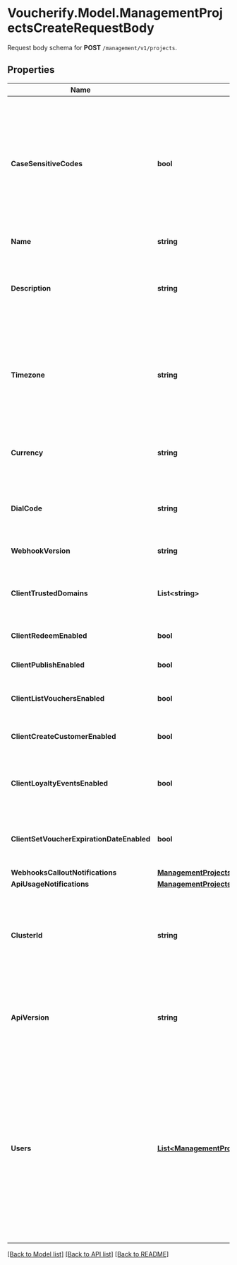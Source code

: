 # Voucherify.Model.ManagementProjectsCreateRequestBody
Request body schema for **POST** `/management/v1/projects`.

## Properties

Name | Type | Description | Notes
------------ | ------------- | ------------- | -------------
**CaseSensitiveCodes** | **bool** | Determines if the vouchers in the project will be case sensitive (if &#x60;true&#x60;, &#x60;C0dE-cfV&#x60; is not equal to &#x60;c0de-cfv&#x60;) or case insensitive (if false, &#x60;C0dE-cfV&#x60; is equal to &#x60;c0de-cfv&#x60;). | [optional] 
**Name** | **string** | The name of the project. | [optional] 
**Description** | **string** | A user-defined description of the project, e.g. its purpose, scope, region. | [optional] 
**Timezone** | **string** | The time zone in which the project is established. It can be in the GMT format or in accordance with IANA time zone database. | [optional] 
**Currency** | **string** | The currency used in the project. It is equal to a 3-letter ISO 4217 code. | [optional] 
**DialCode** | **string** | The country dial code for the project. It is equal to an ITU country code. | [optional] 
**WebhookVersion** | **string** | The webhook version used in the project. | [optional] [default to WebhookVersionEnum.V20240101]
**ClientTrustedDomains** | **List&lt;string&gt;** | An array of URL addresses that allow client requests. | [optional] 
**ClientRedeemEnabled** | **bool** | Enables client-side redemption. | [optional] 
**ClientPublishEnabled** | **bool** | Enables client-side publication. | [optional] 
**ClientListVouchersEnabled** | **bool** | Enables client-side listing of vouchers. | [optional] 
**ClientCreateCustomerEnabled** | **bool** | Enables client-side creation of customers. | [optional] 
**ClientLoyaltyEventsEnabled** | **bool** | Enables client-side events for loyalty and referral programs. | [optional] 
**ClientSetVoucherExpirationDateEnabled** | **bool** | Enables client-side setting of voucher expiration date. | [optional] 
**WebhooksCalloutNotifications** | [**ManagementProjectsCreateRequestBodyWebhooksCalloutNotifications**](ManagementProjectsCreateRequestBodyWebhooksCalloutNotifications.md) |  | [optional] 
**ApiUsageNotifications** | [**ManagementProjectsCreateRequestBodyApiUsageNotifications**](ManagementProjectsCreateRequestBodyApiUsageNotifications.md) |  | [optional] 
**ClusterId** | **string** | The identifier of the cluster where the project will be created. The default cluster is &#x60;eu1&#x60; unless otherwise configured. | [optional] 
**ApiVersion** | **string** | The API version used in the project. Currently, the default and only value is &#x60;v2018-08-01&#x60;. | [optional] [default to ApiVersionEnum.V20180801]
**Users** | [**List&lt;ManagementProjectsCreateRequestBodyUsersItem&gt;**](ManagementProjectsCreateRequestBodyUsersItem.md) | The users (their identifiers, logins, and roles) who will be assigned to the project. You can assign only existing Voucherify users.  It must be used either in the following combinations: - &#x60;id&#x60; and &#x60;role&#x60;, or - &#x60;login&#x60; and &#x60;role&#x60;. | [optional] 

[[Back to Model list]](../../README.md#documentation-for-models) [[Back to API list]](../../README.md#documentation-for-api-endpoints) [[Back to README]](../../README.md)


